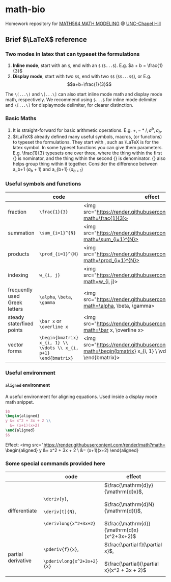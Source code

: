 # math-bio

Homework repository for [MATH564 MATH MODELING](https://www.coursicle.com/unc/courses/MATH/564/) @ [UNC-Chapel Hill](https://www.unc.edu/)

## Brief $\LaTeX$ reference

### Two modes in latex that can typeset the formulations

1. **Inline mode**, start with an `$`, end with an `$` (`$...$`). E.g. $a + b = \frac{1}{3}$
2. **Display mode**, start with two `$$`, end with two `$$` (`$$...$$`), or  E.g. $$a+b=\frac{1}{3}$$

The `\(...\)` and `\[...\]` can also start inline mode math and display mode math, respectively. We recommend using `$...$` for inline mode delimiter and `\[...\]` for displaymode delimiter, for clearer distinction.

### Basic Maths

1. It is straight-forward for basic arithmetic operations. E.g. $+, - * /, a^b, a_b$.
2. $\LaTeX$ already defined many useful symbols, macros, (or functions) to typeset the formulations. They start with \, such as \LaTeX is for the latex symbol. In some typeset functions you can give them parameters. E.g. \frac{1}{3} typesets one over three, where the thing within the first {} is nominator, and the thing within the second {} is denominator. {} also helps group thing within it together. Consider the difference between a\_b+1 ($a_b+1$) and a\_{b+1} ($a_{b+1}$)

### Useful symbols and functions



|                               | code                                                              | effect                                                           |
| ----------------------------- | ----------------------------------------------------------------- | ---------------------------------------------------------------- |
| fraction                      | `\frac{1}{3}`                                                     | <img src="https://render.githubusercontent.com/render/math?math=\frac{1}{3}>                                                    |
| summation                     | `\sum_{i=1}^{N}`                                                  | <img src="https://render.githubusercontent.com/render/math?math=\sum_{i=1}^{N}>                                                 |
| products                      | `\prod_{i=1}^{N}`                                                 | <img src="https://render.githubusercontent.com/render/math?math=\prod_{i=1}^{N}>                                                |
| indexing                      | `w_{i, j}`                                                        | <img src="https://render.githubusercontent.com/render/math?math=w_{i, j}>                                                       |
| frequently used Greek letters | `\alpha`, `\beta`, `\gamma`                                       | <img src="https://render.githubusercontent.com/render/math?math=\alpha, \beta, \gamma>                                          |
| steady state/fixed points     | `\bar x` or `\overline x`                                         | <img src="https://render.githubusercontent.com/render/math?math=\bar x, \overline x>                                          |
| vector forms                  | `\begin{bmatrix} x_{i, 1} \\ \vdots \\ x_{i, p+1}  \end{bmatrix}` | <img src="https://render.githubusercontent.com/render/math?math=\begin{bmatrix} x_{i, 1} \\ \vdots \\ x_{i, p+1} \end{bmatrix}> |

### Useful environment

#### `aligned` environment

A useful environment for aligning equations. Used inside a display mode math snippet.

```latex
$$
\begin{aligned}
y &= x^2 + 3x + 2 \\
  &= (x+1)(x+2)
\end{aligned}
$$
```

Effect:
<img src="https://render.githubusercontent.com/render/math?math=
\begin{aligned}
y &= x^2 + 3x + 2 \\
  &= (x+1)(x+2)
\end{aligned}
>

### Some special commands provided here

|                    | code                                                                 | effect                                                                                                                           |
| ------------------ | -------------------------------------------------------------------- | -------------------------------------------------------------------------------------------------------------------------------- |
| differentiate      | `\deriv{y}`, <br><br> `\deriv[t]{N}`, <br><br>`\derivlong{x^2+3x+2}` | $\frac{\mathrm{d}y}{\mathrm{d}x}$, <br><br>$\frac{\mathrm{d}N}{\mathrm{d}t}$, <br><br>$\frac{\mathrm{d}}{\mathrm{d}x}(x^2+3x+2)$ |
| partial derivative | `\pderiv{f}{x}`, <br><br>`\pderivlong{x^2+3x+2}{x}`                  | $\frac{\partial f}{\partial x}$, <br><br>$\frac{\partial}{\partial x}(x^2 + 3x + 2)$                                             |
|                    |
